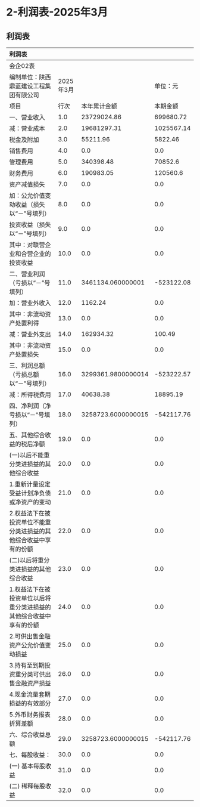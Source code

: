 # 2-利润表-2025年3月

## 利润表

| 利润表                                |         |                    |            |
|:-----------------------------------|:--------|:-------------------|:-----------|
| 会企02表                              |         |                    |            |
| 编制单位：陕西鼎蓝建设工程集团有限公司                | 2025年3月 |                    | 单位：元       |
| 项目                                 | 行次      | 本年累计金额             | 本期金额       |
| 一、营业收入                             | 1.0     | 23729024.86        | 699680.72  |
| 减：营业成本                             | 2.0     | 19681297.31        | 1025567.14 |
| 税金及附加                              | 3.0     | 55211.96           | 5822.46    |
| 销售费用                               | 4.0     | 0.0                | 0.0        |
| 管理费用                               | 5.0     | 340398.48          | 70852.6    |
| 财务费用                               | 6.0     | 190983.05          | 120560.6   |
| 资产减值损失                             | 7.0     | 0.0                | 0.0        |
| 加：公允价值变动收益（损失以“－”号填列）              | 8.0     | 0.0                | 0.0        |
| 投资收益（损失以“－”号填列）                    | 9.0     | 0.0                | 0.0        |
| 其中：对联营企业和合营企业的投资收益                 | 10.0    | 0.0                | 0.0        |
| 二、营业利润（亏损以“－”号填列）                  | 11.0    | 3461134.060000001  | -523122.08 |
| 加：营业外收入                            | 12.0    | 1162.24            | 0.0        |
| 其中：非流动资产处置利得                       | 13.0    | 0.0                | 0.0        |
| 减：营业外支出                            | 14.0    | 162934.32          | 100.49     |
| 其中：非流动资产处置损失                       | 15.0    | 0.0                | 0.0        |
| 三、利润总额（亏损总额以“－”号填列）                | 16.0    | 3299361.9800000014 | -523222.57 |
| 减：所得税费用                            | 17.0    | 40638.38           | 18895.19   |
| 四、净利润（净亏损以“－”号填列）                  | 18.0    | 3258723.6000000015 | -542117.76 |
| 五、其他综合收益的税后净额                      | 19.0    | 0.0                | 0.0        |
| (一)以后不能重分类进损益的其他综合收益               | 20.0    | 0.0                | 0.0        |
| 1.重新计量设定受益计划净负债或净资产的变动             | 21.0    | 0.0                | 0.0        |
| 2.权益法下在被投资单位不能重分类进损益的其他综合收益中享有的份额  | 22.0    | 0.0                | 0.0        |
| (二)以后将重分类进损益的其他综合收益                | 23.0    | 0.0                | 0.0        |
| 1.权益法下在被投资单位以后将重分类进损益的其他综合收益中享有的份额 | 24.0    | 0.0                | 0.0        |
| 2.可供出售金融资产公允价值变动损益                 | 25.0    | 0.0                | 0.0        |
| 3.持有至到期投资重分类可供出售金融资产损益             | 26.0    | 0.0                | 0.0        |
| 4.现金流量套期损益的有效部分                    | 27.0    | 0.0                | 0.0        |
| 5.外币财务报表折算差额                       | 28.0    | 0.0                | 0.0        |
| 六、综合收益总额                           | 29.0    | 3258723.6000000015 | -542117.76 |
| 七、每股收益：                            | 30.0    | 0.0                | 0.0        |
| (一) 基本每股收益                         | 31.0    | 0.0                | 0.0        |
| (二) 稀释每股收益                         | 32.0    | 0.0                | 0.0        |

